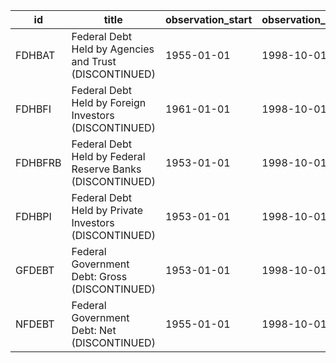 | id      | title                                                     | observation_start   | observation_end   |
|---------|-----------------------------------------------------------|---------------------|-------------------|
| FDHBAT  | Federal Debt Held by Agencies and Trust (DISCONTINUED)    | 1955-01-01          | 1998-10-01        |
| FDHBFI  | Federal Debt Held by Foreign Investors (DISCONTINUED)     | 1961-01-01          | 1998-10-01        |
| FDHBFRB | Federal Debt Held by Federal Reserve Banks (DISCONTINUED) | 1953-01-01          | 1998-10-01        |
| FDHBPI  | Federal Debt Held by Private Investors (DISCONTINUED)     | 1953-01-01          | 1998-10-01        |
| GFDEBT  | Federal Government Debt: Gross (DISCONTINUED)             | 1953-01-01          | 1998-10-01        |
| NFDEBT  | Federal Government Debt: Net (DISCONTINUED)               | 1955-01-01          | 1998-10-01        |